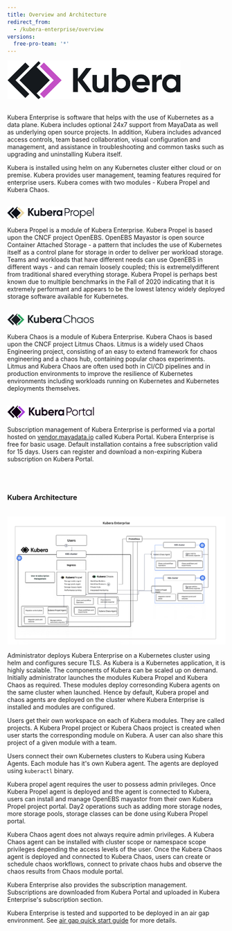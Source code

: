 ```yaml
---
title: Overview and Architecture
redirect_from:
  - /kubera-enterprise/overview
versions:
  free-pro-team: '*'
---
```

<img alt="Kubera Enterprise" style="width:400px;" src="/assets/images/kubera-light-bg.png">
<br>

<br>

Kubera Enterprise is software that helps with the use of Kubernetes as a data plane. Kubera includes optional 24x7 support from MayaData as well as underlying open source projects. In addition, Kubera includes advanced access controls, team based collaboration, visual configuration and management, and assistance in troubleshooting and common tasks such as upgrading and uninstalling Kubera itself.

Kubera is installed using helm on any Kubernetes cluster either cloud or on premise. Kubera provides user management, teaming features required for enterprise users. Kubera comes with two modules - Kubera Propel and Kubera Chaos.

<br>

<img alt="Kubera Propel" style="width:200px;" src="/assets/images/kubera-propel-light-bg.png">
<br>

Kubera Propel is a module of Kubera Enterprise. Kubera Propel is based upon the CNCF project OpenEBS. OpenEBS Mayastor is open source Container Attached Storage - a pattern that includes the use of Kubernetes itself as a control plane for storage in order to deliver per workload storage. Teams and workloads that have different needs can use OpenEBS in different ways - and can remain loosely coupled; this is extremelydifferent from traditional shared everything storage. Kubera Propel is perhaps best known due to multiple benchmarks in the Fall of 2020 indicating that it is extremely performant and appears to be the lowest latency widely deployed storage software available for Kubernetes. 

<br>

<img alt="Kubera Chaos" style="width:200px;" src="/assets/images/kubera-chaos-light-bg.png">
<br>

Kubera Chaos is a module of Kubera Enterprise. Kubera Chaos is based upon the CNCF project Litmus Chaos. Litmus is a widely used Chaos Engineering project, consisting of an easy to extend framework for chaos engineering and a chaos hub, containing popular chaos experiments. Litmus and Kubera Chaos are often used both in CI/CD pipelines and in production environments to improve the resilience of Kubernetes environments including workloads running on Kubernetes and Kubernetes deployments themselves. 

<br>

<img alt="Kubera Portal" style="width:200px;" src="/assets/images/kubera-portal-light-bg.png">
<br>

Subscription management of Kubera Enterprise is performed via a portal hosted on <a href="https://vendor.mayadata.io" target="_blank">vendor.mayadata.io</a> called Kubera Portal. Kubera Enterprise is free for basic usage. Default installation contains a free subscription valid for 15 days. Users can register and download a non-expiring Kubera subscription on Kubera Portal. 

<br>

<br>

### Kubera Architecture

<br>
<img class="image-with-border" src="/assets/images/kubera-arch.png">
<br>

Administrator deploys Kubera Enterprise on a Kubernetes cluster using helm and configures  secure TLS. As Kubera is a Kubernetes application, it is highly scalable. The components of Kubera can be scaled up on demand. Initially administrator launches the modules Kubera Propel and Kubera Chaos as required. These modules deploy corresonding Kubera agents on the same cluster when launched. Hence by default, Kubera propel and chaos agents are deployed on the cluster where Kubera Enterprise is installed and modules are configured.

Users get their own workspace on each of Kubera modules. They are called projects. A Kubera Propel project or Kubera Chaos project is created when user starts the corresponding module on Kubera. A user can also share this project of a given module with a team. 

Users connect their own Kubernetes clusters to Kubera using Kubera Agents. Each module has it's own Kubera agent. The agents are deployed using `kuberactl` binary. 

Kubera propel agent requires the user to possess admin privileges. Once Kubera Propel agent is deployed and the agent is connected to Kubera, users can install and manage OpenEBS mayastor from their own Kubera Propel project portal. Day2 operations such as adding more storage nodes, more storage pools, storage classes can be done using Kubera Propel portal. 



Kubera Chaos agent does not always require admin privileges. A Kubera Chaos agent can be installed with cluster scope or namespace scope privileges depending the access levels of the user. Once the Kubera Chaos agent is deployed and connected to Kubera Chaos, users can create or schedule chaos workflows, connect to private chaos hubs and observe the chaos results from Chaos module portal.

Kubera Enterprise also provides the subscription management. Subscriptions are downloaded from Kubera Portal and uploaded in Kubera Enterprise's subscription section.

Kubera Enterprise is tested and supported to be deployed in an air gap environment. See [air gap quick start guide](Air-Gapped-environments) for more details.

